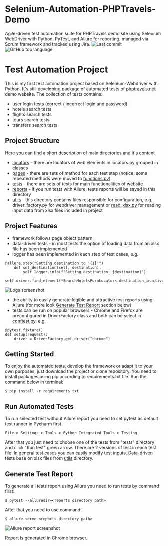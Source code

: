 # Selenium-Automation-PHPTravels-Demo
Agile-driven test automation suite for PHPTravels demo site using Selenium WebDriver with Python, PyTest, and Allure for reporting, managed via Scrum framework and tracked using Jira.
![Last commit](https://img.shields.io/github/last-commit/startrug/selenium-python-framework?color=9cf&logo=git)
![GitHub top language](https://img.shields.io/github/languages/top/startrug/selenium-python-framework?color=blue)

# Test Automation Project

This is my first test automation project based on Selenium-Webdriver with Python. It's still developing package of automated tests of [phptravels.net](https://phptravels.net) demo website.
The collection of tests contains:
- user login tests (correct / incorrect login and password)
- hotels search tests
- flights search tests
- tours search tests
- transfers search tests

## Project Structure
Here you can find a short description of main directories and it's content
- [locators](locators) - there are locators of web elements in locators.py grouped in classes
- [pages](pages) - there are sets of method for each test step (notice: some repeated methods were moved to [functions.py](utils/functions.py))
- [tests](tests) - there are sets of tests for main functionalities of website
- [reports](reports) - if you run tests with Allure, tests reports will be saved in this directory
- [utils](utils) - this directory contains files responsible for configuration, e.g. driver_factory.py for webdriver management or [read_xlsx.py](utils/read_xlsx.py) for reading input data from xlsx files included in project

## Project Features
- framework follows page object pattern
- data-driven tests - in most tests the option of loading data from an xlsx file has been implemented
- logger has been implemented in each step of test cases, e.g.
```
@allure.step("Setting destination to '{1}'")
    def set_destination(self, destination):
        self.logger.info(f"Setting destination: {destination}")
        self.driver.find_element(*SearchHotelsFormLocators.destination_inactive).click()
```
![Logs screenshot](https://raw.githubusercontent.com/startrug/phptravels-selenium-py/screenshots/logger.png "Logs screenshot")
- the ability to easily generate legible and attractive test reports using Allure (for more look [Generate Test Report](README.md#generate-test-report) section below)
- tests can be run on popular browsers - Chrome and Firefox are preconfigured in DriverFactory class and both can be select in [conftest.py](tests/conftest.py), e.g.
```
@pytest.fixture()
def setup(request):
    driver = DriverFactory.get_driver("chrome")
```


## Getting Started

To enjoy the automated tests, develop the framework or adapt it to your own purposes, just download the project or clone repository. You need to install packages using pip according to requirements.txt file.
Run the command below in terminal:

```
$ pip install -r requirements.txt
```

## Run Automated Tests

To run selected test without Allure report you need to set pytest as default test runner in Pycharm first
```
File > Settings > Tools > Python Integrated Tools > Testing
```
After that you just need to choose one of the tests from "tests" directory and click "Run test" green arrow. There are 2 versions of test in each test file. In general test cases you can easily modify test inputs. Data-driven tests base on xlsx files from [utils](utils) directory. 

## Generate Test Report

To generate all tests report using Allure you need to run tests by command first:
```
$ pytest --alluredir=<reports directory path>
```
After that you need to use command:
```
$ allure serve <reports directory path>
```
![Allure report screenshot](https://raw.githubusercontent.com/startrug/phptravels-selenium-py/screenshots/allure_report.png "Allure report screenshot")

Report is generated in Chrome browser.

